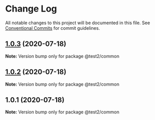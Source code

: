 # Change Log

All notable changes to this project will be documented in this file.
See [Conventional Commits](https://conventionalcommits.org) for commit guidelines.

## [1.0.3](https://github.com/soubhratra/test2/compare/v1.0.2...v1.0.3) (2020-07-18)

**Note:** Version bump only for package @test2/common





## [1.0.2](https://github.com/soubhratra/test2/compare/v1.0.1...v1.0.2) (2020-07-18)

**Note:** Version bump only for package @test2/common





## 1.0.1 (2020-07-18)

**Note:** Version bump only for package @test2/common

